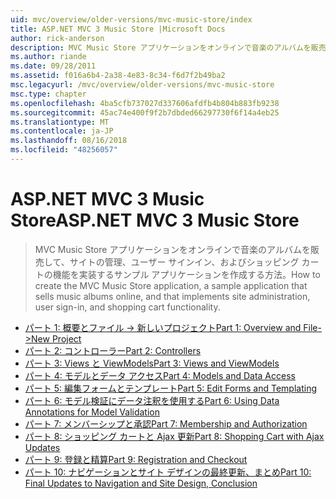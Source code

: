 ```yaml
---
uid: mvc/overview/older-versions/mvc-music-store/index
title: ASP.NET MVC 3 Music Store |Microsoft Docs
author: rick-anderson
description: MVC Music Store アプリケーションをオンラインで音楽のアルバムを販売して、ユーザー サインインのサイトの管理を実装するサンプル アプリケーションを作成する方法をしています.
ms.author: riande
ms.date: 09/28/2011
ms.assetid: f016a6b4-2a38-4e83-8c34-f6d7f2b49ba2
msc.legacyurl: /mvc/overview/older-versions/mvc-music-store
msc.type: chapter
ms.openlocfilehash: 4ba5cfb737027d337606afdfb4b804b883fb9238
ms.sourcegitcommit: 45ac74e400f9f2b7dbded66297730f6f14a4eb25
ms.translationtype: MT
ms.contentlocale: ja-JP
ms.lasthandoff: 08/16/2018
ms.locfileid: "48256057"
---
```

<a name="aspnet-mvc-3-music-store"></a><span data-ttu-id="aedf0-103">ASP.NET MVC 3 Music Store</span><span class="sxs-lookup"><span data-stu-id="aedf0-103">ASP.NET MVC 3 Music Store</span></span>
====================
> <span data-ttu-id="aedf0-104">MVC Music Store アプリケーションをオンラインで音楽のアルバムを販売して、サイトの管理、ユーザー サインイン、およびショッピング カートの機能を実装するサンプル アプリケーションを作成する方法。</span><span class="sxs-lookup"><span data-stu-id="aedf0-104">How to create the MVC Music Store application, a sample application that sells music albums online, and that implements site administration, user sign-in, and shopping cart functionality.</span></span>


- [<span data-ttu-id="aedf0-105">パート 1: 概要とファイル -> 新しいプロジェクト</span><span class="sxs-lookup"><span data-stu-id="aedf0-105">Part 1: Overview and File->New Project</span></span>](mvc-music-store-part-1.md)
- [<span data-ttu-id="aedf0-106">パート 2: コントローラー</span><span class="sxs-lookup"><span data-stu-id="aedf0-106">Part 2: Controllers</span></span>](mvc-music-store-part-2.md)
- [<span data-ttu-id="aedf0-107">パート 3: Views と ViewModels</span><span class="sxs-lookup"><span data-stu-id="aedf0-107">Part 3: Views and ViewModels</span></span>](mvc-music-store-part-3.md)
- [<span data-ttu-id="aedf0-108">パート 4: モデルとデータ アクセス</span><span class="sxs-lookup"><span data-stu-id="aedf0-108">Part 4: Models and Data Access</span></span>](mvc-music-store-part-4.md)
- [<span data-ttu-id="aedf0-109">パート 5: 編集フォームとテンプレート</span><span class="sxs-lookup"><span data-stu-id="aedf0-109">Part 5: Edit Forms and Templating</span></span>](mvc-music-store-part-5.md)
- [<span data-ttu-id="aedf0-110">パート 6: モデル検証にデータ注釈を使用する</span><span class="sxs-lookup"><span data-stu-id="aedf0-110">Part 6: Using Data Annotations for Model Validation</span></span>](mvc-music-store-part-6.md)
- [<span data-ttu-id="aedf0-111">パート 7: メンバーシップと承認</span><span class="sxs-lookup"><span data-stu-id="aedf0-111">Part 7: Membership and Authorization</span></span>](mvc-music-store-part-7.md)
- [<span data-ttu-id="aedf0-112">パート 8: ショッピング カートと Ajax 更新</span><span class="sxs-lookup"><span data-stu-id="aedf0-112">Part 8: Shopping Cart with Ajax Updates</span></span>](mvc-music-store-part-8.md)
- [<span data-ttu-id="aedf0-113">パート 9: 登録と精算</span><span class="sxs-lookup"><span data-stu-id="aedf0-113">Part 9: Registration and Checkout</span></span>](mvc-music-store-part-9.md)
- [<span data-ttu-id="aedf0-114">パート 10: ナビゲーションとサイト デザインの最終更新、まとめ</span><span class="sxs-lookup"><span data-stu-id="aedf0-114">Part 10: Final Updates to Navigation and Site Design, Conclusion</span></span>](mvc-music-store-part-10.md)
